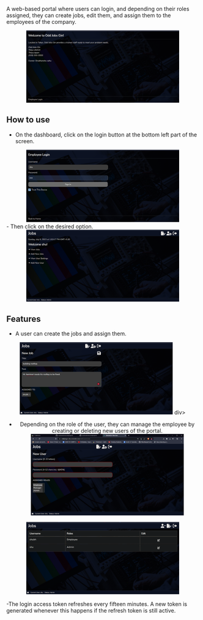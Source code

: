 A web-based portal where users can login, and depending on their roles assigned, they can create jobs, edit them, and assign them to the employees of the company.
<div align="center">
    <img src="/screenshots/base.png" width="400px"</img> 
</div>

## How to use
- On the dashboard, click on the login button at the bottom left part of the screen.
<div align="center">
    <img src="/screenshots/log.png" width="400px"</img> 
</div>
- Then click on the desired option.
<div align="center">
    <img src="/screenshots/dashboard.png" width="400px"</img> 
</div>

## Features
- A user can create the jobs and assign them.
<div align="center">
    <img src="/screenshots/jobcre.png" width="400px"</img>
    div>
    
- Depending on the role of the user, they can manage the employee by creating or deleting new users of the portal.
  <div align="center">
    <img src="/screenshots/newuse.png" width="400px"</img> 
</div>
<div align="center">
    <img src="/screenshots/userdashboar.png" width="400px"</img> 
</div>
    
-The login access token refreshes every fifteen minutes. A new token is generated whenever this happens if the refresh token is still active.
  

